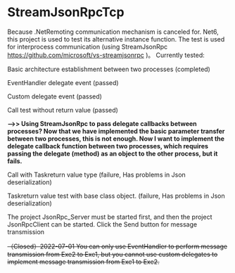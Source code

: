 # StreamJsonRpcTcp

Because .NetRemoting communication mechanism is canceled for. Net6, this project is used to test its alternative instance function. The test is used for interprocess communication (using StreamJsonRpc https://github.com/microsoft/vs-streamjsonrpc )。
Currently tested:

Basic architecture establishment between two processes (completed)

EventHandler delegate event (passed)

Custom delegate event (passed)

Call test without return value (passed)

**-->> Using StreamJsonRpc to pass delegate callbacks between processes? Now that we have implemented the basic parameter transfer between two processes, this is not enough. Now I want to implement the delegate callback function between two processes, which requires passing the delegate (method) as an object to the other process, but it fails.**

Call with Task<Interface>return value type (failure, Has problems in Json deserialization)

Task<CustomObject>return value test with base class object. (failure, Has problems in Json deserialization)

The project JsonRpc_Server must be started first, and then the project JsonRpcClient can be started. Click the Send button for message transmission

~~（Closed）2022-07-01 You can only use EventHandler to perform message transmission from Exe2 to Exe1, but you cannot use custom delegates to implement message transmission from Exe1 to Exe2.~~
